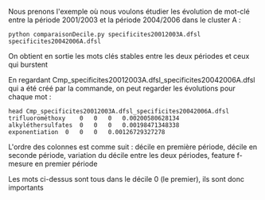 Nous prenons l'exemple où nous voulons étudier les évolution de mot-clé entre la période 2001/2003 et la période 2004/2006 dans le cluster A :
```
python comparaisonDecile.py specificites20012003A.dfsl specificites20042006A.dfsl
```

On obtient en sortie les mots clés stables entre les deux périodes et ceux qui burstent

En regardant Cmp_specificites20012003A.dfsl_specificites20042006A.dfsl qui a été créé par la commande, on peut regarder les évolutions pour chaque mot :
```
head Cmp_specificites20012003A.dfsl_specificites20042006A.dfsl 
trifluorométhoxy	0	0	0	0.00200580628134
alkyléthersulfates	0	0	0	0.00198471348338
exponentiation	0	0	0	0.00126729327278
```
L'ordre des colonnes est comme suit :
décile en première période, décile en seconde période, variation du décile entre les deux périodes, feature f-mesure en premier période

Les mots ci-dessus sont tous dans le décile 0 (le premier), ils sont donc importants


